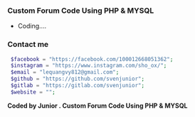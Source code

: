 ### Custom Forum Code Using PHP & MYSQL
+ Coding....
### Contact me

```php
 $facebook = "https://facebook.com/100012668051362";
 $instagram = "https://www.instagram.com/sho_ox/";
 $email = "lequangvy812@gmail.com";
 $github = "https://github.com/svenjunior";
 $gitlab = "https://gitlab.com/svenjunior";
 $website = "";
```
**Coded by Junior . Custom Forum Code Using PHP & MYSQL**
 
